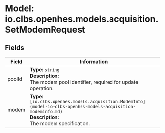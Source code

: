 # Model: io.clbs.openhes.models.acquisition.SetModemRequest

## Fields

| Field | Information |
| --- | --- |
| poolId | <b>Type:</b> `string`<br><b>Description:</b><br>The modem pool identifier, required for update operation. |
| modem | <b>Type:</b> `[io.clbs.openhes.models.acquisition.ModemInfo](model-io-clbs-openhes-models-acquisition-modeminfo.md)`<br><b>Description:</b><br>The modem specification. |

